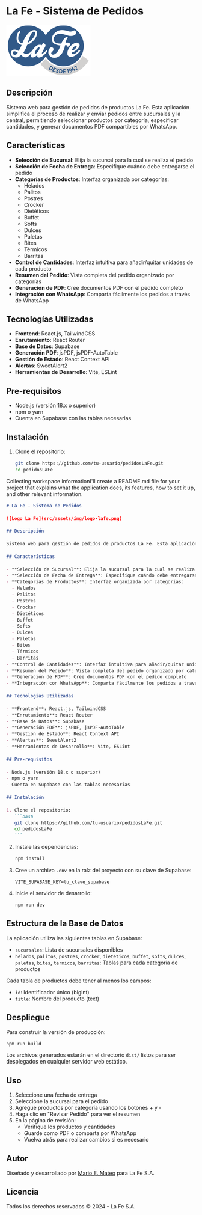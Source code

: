 # La Fe - Sistema de Pedidos

![Logo La Fe](src/assets/img/logo-lafe.png)

## Descripción

Sistema web para gestión de pedidos de productos La Fe. Esta aplicación simplifica el proceso de realizar y enviar pedidos entre sucursales y la central, permitiendo seleccionar productos por categoría, especificar cantidades, y generar documentos PDF compartibles por WhatsApp.

## Características

- **Selección de Sucursal**: Elija la sucursal para la cual se realiza el pedido
- **Selección de Fecha de Entrega**: Especifique cuándo debe entregarse el pedido
- **Categorías de Productos**: Interfaz organizada por categorías:
  - Helados
  - Palitos
  - Postres
  - Crocker
  - Dietéticos
  - Buffet
  - Softs
  - Dulces
  - Paletas
  - Bites
  - Térmicos
  - Barritas
- **Control de Cantidades**: Interfaz intuitiva para añadir/quitar unidades de cada producto
- **Resumen del Pedido**: Vista completa del pedido organizado por categorías
- **Generación de PDF**: Cree documentos PDF con el pedido completo
- **Integración con WhatsApp**: Comparta fácilmente los pedidos a través de WhatsApp

## Tecnologías Utilizadas

- **Frontend**: React.js, TailwindCSS
- **Enrutamiento**: React Router
- **Base de Datos**: Supabase
- **Generación PDF**: jsPDF, jsPDF-AutoTable
- **Gestión de Estado**: React Context API
- **Alertas**: SweetAlert2
- **Herramientas de Desarrollo**: Vite, ESLint

## Pre-requisitos

- Node.js (versión 18.x o superior)
- npm o yarn
- Cuenta en Supabase con las tablas necesarias

## Instalación

1. Clone el repositorio:
   ```bash
   git clone https://github.com/tu-usuario/pedidosLaFe.git
   cd pedidosLaFe
   ```

Collecting workspace informationI'll create a README.md file for your project that explains what the application does, its features, how to set it up, and other relevant information.

````markdown
# La Fe - Sistema de Pedidos

![Logo La Fe](src/assets/img/logo-lafe.png)

## Descripción

Sistema web para gestión de pedidos de productos La Fe. Esta aplicación simplifica el proceso de realizar y enviar pedidos entre sucursales y la central, permitiendo seleccionar productos por categoría, especificar cantidades, y generar documentos PDF compartibles por WhatsApp.

## Características

- **Selección de Sucursal**: Elija la sucursal para la cual se realiza el pedido
- **Selección de Fecha de Entrega**: Especifique cuándo debe entregarse el pedido
- **Categorías de Productos**: Interfaz organizada por categorías:
  - Helados
  - Palitos
  - Postres
  - Crocker
  - Dietéticos
  - Buffet
  - Softs
  - Dulces
  - Paletas
  - Bites
  - Térmicos
  - Barritas
- **Control de Cantidades**: Interfaz intuitiva para añadir/quitar unidades de cada producto
- **Resumen del Pedido**: Vista completa del pedido organizado por categorías
- **Generación de PDF**: Cree documentos PDF con el pedido completo
- **Integración con WhatsApp**: Comparta fácilmente los pedidos a través de WhatsApp

## Tecnologías Utilizadas

- **Frontend**: React.js, TailwindCSS
- **Enrutamiento**: React Router
- **Base de Datos**: Supabase
- **Generación PDF**: jsPDF, jsPDF-AutoTable
- **Gestión de Estado**: React Context API
- **Alertas**: SweetAlert2
- **Herramientas de Desarrollo**: Vite, ESLint

## Pre-requisitos

- Node.js (versión 18.x o superior)
- npm o yarn
- Cuenta en Supabase con las tablas necesarias

## Instalación

1. Clone el repositorio:
   ```bash
   git clone https://github.com/tu-usuario/pedidosLaFe.git
   cd pedidosLaFe
   ```
````

2. Instale las dependencias:

   ```bash
   npm install
   ```

3. Cree un archivo `.env` en la raíz del proyecto con su clave de Supabase:

   ```
   VITE_SUPABASE_KEY=tu_clave_supabase
   ```

4. Inicie el servidor de desarrollo:
   ```bash
   npm run dev
   ```

## Estructura de la Base de Datos

La aplicación utiliza las siguientes tablas en Supabase:

- `sucursales`: Lista de sucursales disponibles
- `helados`, `palitos`, `postres`, `crocker`, `dieteticos`, `buffet`, `softs`, `dulces`, `paletas`, `bites`, `termicos`, `barritas`: Tablas para cada categoría de productos

Cada tabla de productos debe tener al menos los campos:

- `id`: Identificador único (bigint)
- `title`: Nombre del producto (text)

## Despliegue

Para construir la versión de producción:

```bash
npm run build
```

Los archivos generados estarán en el directorio `dist/` listos para ser desplegados en cualquier servidor web estático.

## Uso

1. Seleccione una fecha de entrega
2. Seleccione la sucursal para el pedido
3. Agregue productos por categoría usando los botones + y -
4. Haga clic en "Revisar Pedido" para ver el resumen
5. En la página de revisión:
   - Verifique los productos y cantidades
   - Guarde como PDF o comparta por WhatsApp
   - Vuelva atrás para realizar cambios si es necesario

## Autor

Diseñado y desarrollado por [Mario E. Mateo](mailto:memateo@gmail.com) para La Fe S.A.

## Licencia

Todos los derechos reservados © 2024 - La Fe S.A.
